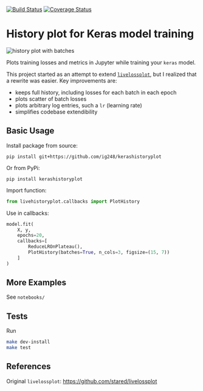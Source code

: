 [![Build Status](https://travis-ci.com/ig248/kerashistoryplot.svg?branch=master)](https://travis-ci.com/ig248/kerashistoryplot)
[![Coverage Status](https://codecov.io/gh/ig248/kerashistoryplot/branch/master/graph/badge.svg)](https://codecov.io/gh/ig248/kerashistoryplot)

# History plot for Keras model training

![history plot with batches](https://raw.githubusercontent.com/ig248/kerashistoryplot/master/kerashistoryplot.png)

Plots training losses and metrics in Jupyter while training your `keras` model.

This project started as an attempt to extend [`livelossplot`](https://github.com/stared/livelossplot), but I realized that a rewrite was easier. Key improvements are:

- keeps full history, including losses for each batch in each epoch
- plots scatter of batch losses
- plots arbitrary log entries, such a `lr` (learning rate)
- simplifies codebase extendibility

## Basic Usage
Install package from source:

```
pip install git+https://github.com/ig248/kerashistoryplot
```

Or from PyPi:

```
pip install kerashistoryplot
```

Import function:

```python
from livehistoryplot.callbacks import PlotHistory
```

Use in callbacks:

```python
model.fit(
    X, y,
    epochs=20,
    callbacks=[
        ReduceLROnPlateau(),
        PlotHistory(batches=True, n_cols=3, figsize=(15, 7))
    ]
)
```

## More Examples
See `notebooks/`

## Tests
Run
```bash
make dev-install
make test
```

## References
Original `livelossplot`: https://github.com/stared/livelossplot
